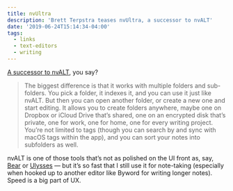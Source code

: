 ```yaml
---
title: nvUltra
description: 'Brett Terpstra teases nvUltra, a successor to nvALT'
date: '2019-06-24T15:14:34-04:00'
tags:
  - links
  - text-editors
  - writing
---
```

[A successor to nvALT](https://brettterpstra.com/2019/04/10/codename-nvultra/), you say?

> The biggest difference is that it works with multiple folders and sub-folders. You pick a folder, it indexes it, and you can use it just like nvALT. But then you can open another folder, or create a new one and start editing. It allows you to create folders anywhere, maybe one on Dropbox or iCloud Drive that’s shared, one on an encrypted disk that’s private, one for work, one for home, one for every writing project. You’re not limited to tags (though you can search by and sync with macOS tags within the app), and you can sort your notes into subfolders as well.

nvALT is one of those tools that’s not as polished on the UI front as, say, [Bear](https://bear.app) or [Ulysses](https://ulysses.app) — but it’s so fast that I still use it for note-taking (especially when hooked up to another editor like Byword for writing longer notes). Speed is a big part of UX.
